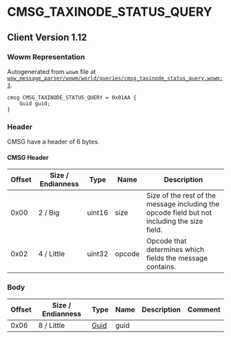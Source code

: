 # CMSG_TAXINODE_STATUS_QUERY

## Client Version 1.12

### Wowm Representation

Autogenerated from `wowm` file at [`wow_message_parser/wowm/world/queries/cmsg_taxinode_status_query.wowm:3`](https://github.com/gtker/wow_messages/tree/main/wow_message_parser/wowm/world/queries/cmsg_taxinode_status_query.wowm#L3).
```rust,ignore
cmsg CMSG_TAXINODE_STATUS_QUERY = 0x01AA {
    Guid guid;
}
```
### Header

CMSG have a header of 6 bytes.

#### CMSG Header

| Offset | Size / Endianness | Type   | Name   | Description |
| ------ | ----------------- | ------ | ------ | ----------- |
| 0x00   | 2 / Big           | uint16 | size   | Size of the rest of the message including the opcode field but not including the size field.|
| 0x02   | 4 / Little        | uint32 | opcode | Opcode that determines which fields the message contains.|

### Body

| Offset | Size / Endianness | Type | Name | Description | Comment |
| ------ | ----------------- | ---- | ---- | ----------- | ------- |
| 0x06 | 8 / Little | [Guid](../spec/packed-guid.md) | guid |  |  |

